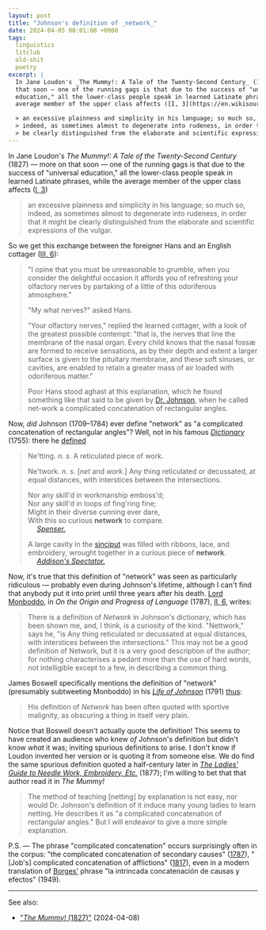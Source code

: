 ```yaml
---
layout: post
title: "Johnson's definition of _network_"
date: 2024-04-05 00:01:00 +0000
tags:
  linguistics
  litclub
  old-shit
  poetry
excerpt: |
  In Jane Loudon's _The Mummy!: A Tale of the Twenty-Second Century_ (1827) — more on
  that soon — one of the running gags is that due to the success of "universal
  education," all the lower-class people speak in learned Latinate phrases, while the
  average member of the upper class affects ([I, 3](https://en.wikisource.org/wiki/The_Mummy_(Loudon)/Volume_1/Chapter_3))

  > an excessive plainness and simplicity in his language; so much so,
  > indeed, as sometimes almost to degenerate into rudeness, in order that it might
  > be clearly distinguished from the elaborate and scientific expressions of the vulgar.
---
```


In Jane Loudon's _The Mummy!: A Tale of the Twenty-Second Century_ (1827) — more on
that soon — one of the running gags is that due to the success of "universal
education," all the lower-class people speak in learned Latinate phrases, while the
average member of the upper class affects ([I, 3](https://en.wikisource.org/wiki/The_Mummy_(Loudon)/Volume_1/Chapter_3))

> an excessive plainness and simplicity in his language; so much so,
> indeed, as sometimes almost to degenerate into rudeness, in order that it might
> be clearly distinguished from the elaborate and scientific expressions of the vulgar.

So we get this exchange between the foreigner Hans and an English cottager
([III, 6](https://en.wikisource.org/wiki/The_Mummy_(Loudon)/Volume_3/Chapter_6)):

> "I opine that you must be unreasonable to grumble, when you consider the delightful
> occasion it affords you of refreshing your olfactory nerves by partaking of a little
> of this odoriferous atmosphere."
>
> "My what nerves?" asked Hans.
>
> "Your olfactory nerves," replied the learned cottager, with a look of the greatest
> possible contempt: "that is, the nerves that line the membrane of the nasal organ.
> Every child knows that the nasal fossæ are formed to receive sensations, as by their
> depth and extent a larger surface is given to the pituitary membrane, and these soft
> sinuses, or cavities, are enabled to retain a greater mass of air loaded with
> odoriferous matter."
>
> Poor Hans stood aghast at this explanation, which he found something like that said
> to be given by [Dr. Johnson](https://en.wikipedia.org/wiki/Samuel_Johnson),
> when he called net-work a complicated concatenation of rectangular angles.

Now, _did_ Johnson (1709–1784) ever define "network" as "a complicated concatenation of rectangular angles"?
Well, not in his famous [_Dictionary_](https://en.wikipedia.org/wiki/A_Dictionary_of_the_English_Language) (1755):
there he [defined](https://books.google.com/books?id=jaFfxyHnR1IC&pg=PA25-IA1)

> <span class="headline">Ne'tting.</span> _n. s._
> A reticulated piece of work.
>
> <span class="headline">Ne'twork.</span> _n. s._ [_net_ and _work_.]
> Any thing reticulated or decussated, at equal distances, with interstices between the intersections.
>
> Nor any skill'd in workmanship emboss'd;  
> Nor any skill'd in loops of fing'ring fine;  
> Might in their diverse cunning ever dare,  
> With this so curious <b>network</b> to compare.  
> &emsp; [_Spenser._](https://books.google.com/books?id=yWKoudPfIHUC&pg=PA157)
>
> A large cavity in the [sinciput](https://en.wiktionary.org/wiki/sinciput#English)
> was filled with ribbons, lace, and embroidery, wrought together in a curious piece of <b>network</b>.  
> &emsp; [_Addison's Spectator._](https://books.google.com/books?id=mGlkAAAAcAAJ&pg=PA389)

Now, it's true that this definition of "network" was seen as particularly ridiculous —
probably even during Johnson's lifetime, although I can't find that anybody put it into print
until three years after his death.
[Lord Monboddo](https://en.wikipedia.org/wiki/James_Burnett,_Lord_Monboddo), in
_On the Origin and Progress of Language_ (1787),
[II, 6](https://archive.org/details/bim_eighteenth-century_of-the-origin-and-progre_burnet-james-lord-monb_1777_4/page/298/), writes:

> There is a definition of _Network_ in Johnson's dictionary, which has been shown me, and,
> I think, is a curiosity of the kind. "Nettwork," says he, "is Any thing reticulated or decussated
> at equal distances, with interstices between the intersections." This may not be a good definition
> of Network, but it is a very good description of the author; for nothing characterises a pedant
> more than the use of hard words, not intelligible except to a few, in describing a common thing.

James Boswell specifically mentions the definition of "network" (presumably subtweeting Monboddo)
in his [_Life of Johnson_](https://en.wikipedia.org/wiki/Life_of_Samuel_Johnson) (1791)
[thus](https://books.google.com/books?id=RPHN3AkG00cC&pg=PA97):

> His definition of _Network_ has been often quoted with sportive malignity,
> as obscuring a thing in itself very plain.

Notice that Boswell doesn't actually quote the definition! This seems to have created an audience who
knew _of_ Johnson's definition but didn't know _what_ it was; inviting spurious definitions
to arise. I don't know if Loudon invented her version or is quoting it from someone else.
We do find the same spurious definition quoted a half-century later in
[_The Ladies' Guide to Needle Work, Embroidery, Etc._](https://archive.org/details/ladiesguidetonee00shei/page/110/) (1877);
I'm willing to bet that that author read it in _The Mummy!_

> The method of teaching [netting] by explanation is not easy, nor would Dr. Johnson's
> definition of it induce many young ladies to learn netting. He describes it as
> "a complicated concatenation of rectangular angles." But I will endeavor to give
> a more simple explanation.

P.S. — The phrase "complicated concatenation" occurs surprisingly often in the corpus:
"the complicated concatenation of secondary causes" ([1787](https://archive.org/details/bim_eighteenth-century_the-history-of-the-turki_mignot-vincent_1787_2/page/256/)),
"[Job's] complicated concatenation of afflictions" ([1817](https://archive.org/details/sim_the-antijacobin-review-and-protestant-advocate_1817-06_52/page/392/)),
even in a modern translation of
[Borges'](https://www.literatura.us/borges/laotra.html) phrase "la intrincada concatenación de causas y efectos" (1949).

---

See also:

* ["_The Mummy!_ (1827)"](/2024/04/08/the-mummy/) (2024-04-08)
